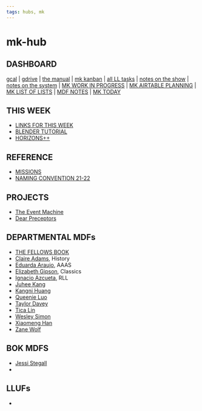 ```yaml
---
tags: hubs, mk
---
```


# mk-hub

## DASHBOARD

[gcal](https://calendar.google.com/calendar/u/0/r) | [gdrive](https://drive.google.com/drive/my-drive) | [the manual](https://hackmd.io/uZF2QJhoStOuNCoRsXomSg?both) | [mk kanban](https://airtable.com/tblVAgOIiJSMZcC3B/viw5dlW6djHE0I7oA?blocks=hide) | [all LL tasks](https://airtable.com/tblVAgOIiJSMZcC3B/viwkElY7sndfywN3z?blocks=hide) | [notes on the show](https://hackmd.io/Xc_FM1pDR8Own9L1NgU4bA) | [notes on the system](https://hackmd.io/BFUdSqyBSyC5zWVJcgsruQ) | [MK WORK IN PROGRESS](/XCVD1q6dQ4eu576IspR9WA) | [MK AIRTABLE PLANNING](/Cmn3TH28QBKnGKzHqHBzPw) | [MK LIST OF LISTS](/Be7QM4naRcalSs1JcIPjjw) | [MDF NOTES](/wWf6avPKTiOvKRKrOBbegg) | [MK TODAY](/EeGqPqANSyGAK88Oj3VDeQ)

## THIS WEEK
* [LINKS FOR THIS WEEK](/1FDt7U8gQ-OKsRkLS8P8Zw)
* [BLENDER TUTORIAL](/cU6N1W-ERpGjoHP1wiZ6DQ)
* [HORIZONS++](/kzZ7zijeR6So9RFM-tFaAw)

## REFERENCE

* [MISSIONS](/xMDIWakKQp6yVuWJn3_4Dw)
* [NAMING CONVENTION 21-22](/dS8cLW3dRH24v4BvUR2i6Q)

## PROJECTS
* [The Event Machine](/afItaPUJTja9sLjEEGILHg)
* [Dear Preceptors](/HGlgFHLNTsilTsOj418Xzg)

## DEPARTMENTAL MDFs

* [THE FELLOWS BOOK](/Mxiw-Uz-RAG0anmWfJ3WKw)
* [Claire Adams](/1O1-Vf71Raqvf2QRgRjiQg), History
* [Eduarda Araujo](/cyQdS9SDSM6G1-p5o81QYA), AAAS
* [Elizabeth Gipson](/tlS2cnokSH29tVBFDfiM5g), Classics
* [Ignacio Azcueta](/RvoGIa4dTmGlaKkV3y-D3A), RLL
* [Juhee Kang](/tj52FVW8Rjit_-WS6oV9nw)
* [Kangni Huang](/msd_EHy8TgKtc-85T1AgGw)
* [Queenie Luo](/kWSZ3xTjRRiNtZZY4NoTuA)
* [Taylor Davey](/9bFRgoUbT4yqxbbOH2OnEQ)
* [Tica Lin](/vvTjRn6XSauwAVYGfzQkIw)
* [Wesley Simon](/ElL-x049TvGciF0qCkjhlQ)
* [Xiaomeng Han](/VkSfif98Qi-T5rJkX17yEw)
* [Zane Wolf](/jep5aiPnTwOA02YuRQyX7Q)

## BOK MDFS

* [Jessi Stegall](/q698Z79WSZa1yr84-ZDM0g)
* 


## LLUFs

* 
